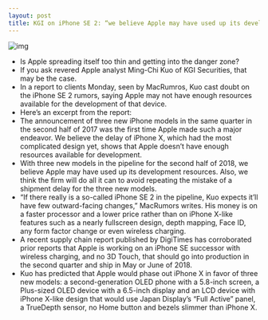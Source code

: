 ```yaml
---
layout: post
title: KGI on iPhone SE 2: “we believe Apple may have used up its development resources”
---
```

![img](http://media.idownloadblog.com/wp-content/uploads/2016/03/iPhone-SE-family-back.jpg)
* Is Apple spreading itself too thin and getting into the danger zone?
* If you ask revered Apple analyst Ming-Chi Kuo of KGI Securities, that may be the case.
* In a report to clients Monday, seen by MacRumros, Kuo cast doubt on the iPhone SE 2 rumors, saying Apple may not have enough resources available for the development of that device.
* Here’s an excerpt from the report:
* The announcement of three new iPhone models in the same quarter in the second half of 2017 was the first time Apple made such a major endeavor. We believe the delay of iPhone X, which had the most complicated design yet, shows that Apple doesn’t have enough resources available for development.
* With three new models in the pipeline for the second half of 2018, we believe Apple may have used up its development resources. Also, we think the firm will do all it can to avoid repeating the mistake of a shipment delay for the three new models.
* “If there really is a so-called iPhone SE 2 in the pipeline, Kuo expects it’ll have few outward-facing changes,” MacRumors writes. His money is on a faster processor and a lower price rather than on iPhone X-like features such as a nearly fullscreen design, depth mapping, Face ID, any form factor change or even wireless charging.
* A recent supply chain report published by DigiTimes has corroborated prior reports that Apple is working on an iPhone SE successor with wireless charging, and no 3D Touch, that should go into production in the second quarter and ship in May or June of 2018.
* Kuo has predicted that Apple would phase out iPhone X in favor of three new models: a second-generation OLED phone with a 5.8-inch screen, a Plus-sized OLED device with a 6.5-inch display and an LCD device with iPhone X-like design that would use Japan Display’s “Full Active” panel, a TrueDepth sensor, no Home button and bezels slimmer than iPhone X.

